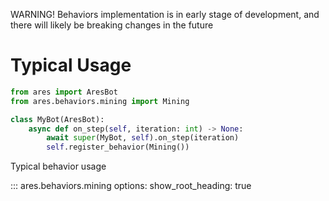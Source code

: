 WARNING! Behaviors implementation is in early stage of development, and there
will likely be breaking changes in the future

# Typical Usage
```py
from ares import AresBot
from ares.behaviors.mining import Mining

class MyBot(AresBot):
    async def on_step(self, iteration: int) -> None:
        await super(MyBot, self).on_step(iteration)
        self.register_behavior(Mining())
```

Typical behavior usage

::: ares.behaviors.mining
    options:
        show_root_heading: true

